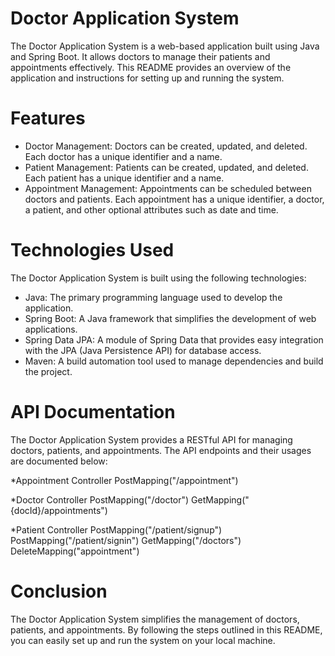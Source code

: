 # Doctor Application System
The Doctor Application System is a web-based application built using Java and Spring Boot. It allows doctors to manage their patients and appointments effectively. This README provides an overview of the application and instructions for setting up and running the system.

# Features

* Doctor Management: Doctors can be created, updated, and deleted. Each doctor has a unique identifier and a name.
* Patient Management: Patients can be created, updated, and deleted. Each patient has a unique identifier and a name.
* Appointment Management: Appointments can be scheduled between doctors and patients. Each appointment has a unique identifier, a doctor, a patient, and other optional attributes such as date and time.

# Technologies Used
The Doctor Application System is built using the following technologies:

* Java: The primary programming language used to develop the application.
* Spring Boot: A Java framework that simplifies the development of web applications.
* Spring Data JPA: A module of Spring Data that provides easy integration with the JPA (Java Persistence API) for database access.
* Maven: A build automation tool used to manage dependencies and build the project.

# API Documentation
The Doctor Application System provides a RESTful API for managing doctors, patients, and appointments. The API endpoints and their usages are documented below:

*Appointment Controller
  PostMapping("/appointment")

*Doctor Controller
  PostMapping("/doctor")
  GetMapping("{docId}/appointments")
 
 *Patient Controller
   PostMapping("/patient/signup")
   PostMapping("/patient/signin")
   GetMapping("/doctors")
   DeleteMapping("appointment")
 
 # Conclusion
 The Doctor Application System simplifies the management of doctors, patients, and appointments. By following the steps outlined in this README, you can easily set up and run the system on your local machine.
